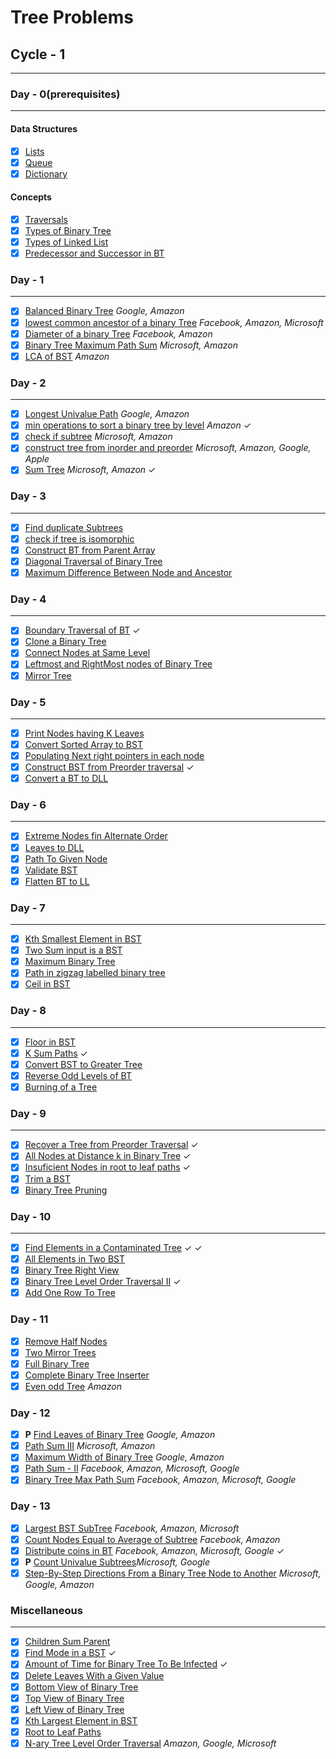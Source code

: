 # Tree Problems

## Cycle - 1

---

### Day - 0(prerequisites)

---

#### Data Structures

- [x] [Lists](https://www.geeksforgeeks.org/python-lists/)
- [x] [Queue](https://www.geeksforgeeks.org/deque-in-python/)
- [x] [Dictionary](https://www.geeksforgeeks.org/python-dictionary/)

#### Concepts

- [x] [Traversals](https://www.geeksforgeeks.org/tree-traversals-inorder-preorder-and-postorder/)
- [x] [Types of Binary Tree](https://www.geeksforgeeks.org/types-of-binary-tree/)
- [x] [Types of Linked List](https://www.geeksforgeeks.org/types-of-linked-list/)
- [x] [Predecessor and Successor in BT](https://www.geeksforgeeks.org/inorder-predecessor-successor-given-key-bst/)

### Day - 1

---

- [x] [Balanced Binary Tree](https://leetcode.com/problems/balanced-binary-tree/description/) <cite>Google, Amazon</cite>
- [x] [lowest common ancestor of a binary Tree](https://leetcode.com/problems/lowest-common-ancestor-of-a-binary-tree/description/) <cite>Facebook, Amazon, Microsoft</cite>
- [x] [Diameter of a binary Tree](https://leetcode.com/problems/diameter-of-binary-tree/description/) <cite>Facebook, Amazon</cite>
- [x] [Binary Tree Maximum Path Sum](https://leetcode.com/problems/binary-tree-maximum-path-sum/description/) <cite>Microsoft, Amazon</cite>
- [x] [LCA of BST](https://leetcode.com/problems/lowest-common-ancestor-of-a-binary-search-tree/description/) <cite>Amazon</cite>

### Day - 2

---

- [x] [Longest Univalue Path](https://leetcode.com/problems/longest-univalue-path/description/) <cite>Google, Amazon</cite>
- [x] [min operations to sort a binary tree by level](https://leetcode.com/problems/minimum-number-of-operations-to-sort-a-binary-tree-by-level/description/) <cite>Amazon</cite> &check;
- [x] [check if subtree](https://practice.geeksforgeeks.org/problems/check-if-subtree/1) <cite>Microsoft, Amazon</cite>
- [x] [construct tree from inorder and preorder](https://leetcode.com/problems/construct-binary-tree-from-preorder-and-inorder-traversal/) <cite>Microsoft, Amazon, Google, Apple</cite>
- [x] [Sum Tree](https://practice.geeksforgeeks.org/problems/sum-tree/1) <cite>Microsoft, Amazon</cite> &check;

### Day - 3

---

- [x] [Find duplicate Subtrees](https://leetcode.com/problems/find-duplicate-subtrees/description/)
- [x] [check if tree is isomorphic](./Day-4/Check%20if%20Tree%20is%20Isomorphic%20-%20GFG/README.md)
- [x] [Construct BT from Parent Array](https://practice.geeksforgeeks.org/problems/construct-binary-tree-from-parent-array/1)
- [x] [Diagonal Traversal of Binary Tree](https://practice.geeksforgeeks.org/problems/diagonal-traversal-of-binary-tree/1)
- [x] [Maximum Difference Between Node and Ancestor](https://leetcode.com/problems/maximum-difference-between-node-and-ancestor/description/)

### Day - 4

---

- [x] [Boundary Traversal of BT](https://practice.geeksforgeeks.org/problems/boundary-traversal-of-binary-tree/1) &check;
- [x] [Clone a Binary Tree](https://practice.geeksforgeeks.org/problems/clone-a-binary-tree/1)
- [x] [Connect Nodes at Same Level](https://practice.geeksforgeeks.org/problems/connect-nodes-at-same-level/1)
- [x] [Leftmost and RightMost nodes of Binary Tree](https://practice.geeksforgeeks.org/problems/leftmost-and-rightmost-nodes-of-binary-tree/1)
- [x] [Mirror Tree](https://practice.geeksforgeeks.org/problems/mirror-tree/1)

### Day - 5

---

- [x] [Print Nodes having K Leaves](https://practice.geeksforgeeks.org/problems/print-nodes-having-k-leaves/1)
- [x] [Convert Sorted Array to BST](https://leetcode.com/problems/convert-sorted-array-to-binary-search-tree/description/)
- [x] [Populating Next right pointers in each node](https://leetcode.com/problems/populating-next-right-pointers-in-each-node/description/)
- [x] [Construct BST from Preorder traversal](https://leetcode.com/problems/construct-binary-search-tree-from-preorder-traversal/description/) &check;
- [x] [Convert a BT to DLL](https://www.codingninjas.com/codestudio/problem-details/convert-a-given-binary-tree-to-doubly-linked-list_893106)

### Day - 6

---

- [x] [Extreme Nodes fin Alternate Order](https://practice.geeksforgeeks.org/problems/extreme-nodes-in-alternate-order/1)
- [x] [Leaves to DLL](https://practice.geeksforgeeks.org/problems/leaves-to-dll/1)
- [x] [Path To Given Node](https://www.interviewbit.com/problems/path-to-given-node/)
- [x] [Validate BST](https://leetcode.com/problems/validate-binary-search-tree/description/)
- [x] [Flatten BT to LL](https://leetcode.com/problems/flatten-binary-tree-to-linked-list/description/)

### Day - 7

---

- [x] [Kth Smallest Element in BST](https://leetcode.com/problems/kth-smallest-element-in-a-bst/description/)
- [x] [Two Sum input is a BST](https://leetcode.com/problems/two-sum-iv-input-is-a-bst/description/)
- [x] [Maximum Binary Tree](https://leetcode.com/problems/maximum-binary-tree-ii/description/)
- [x] [Path in zigzag labelled binary tree](https://leetcode.com/problems/path-in-zigzag-labelled-binary-tree/description/)
- [x] [Ceil in BST](https://practice.geeksforgeeks.org/problems/implementing-ceil-in-bst/1)

### Day - 8

---

- [x] [Floor in BST](https://practice.geeksforgeeks.org/problems/floor-in-bst/1)
- [x] [K Sum Paths](https://practice.geeksforgeeks.org/problems/k-sum-paths/1) &check;
- [x] [Convert BST to Greater Tree](https://leetcode.com/problems/convert-bst-to-greater-tree/)
- [x] [Reverse Odd Levels of BT](https://leetcode.com/problems/reverse-odd-levels-of-binary-tree/description/)
- [x] [Burning of a Tree](https://practice.geeksforgeeks.org/problems/burning-tree/1)

### Day - 9

---

- [x] [Recover a Tree from Preorder Traversal](https://leetcode.com/problems/recover-a-tree-from-preorder-traversal/description/) &check;
- [x] [All Nodes at Distance k in Binary Tree](https://leetcode.com/problems/all-nodes-distance-k-in-binary-tree/description/) &check;
- [x] [Insuficient Nodes in root to leaf paths](https://leetcode.com/problems/insufficient-nodes-in-root-to-leaf-paths/description/) &check;
- [x] [Trim a BST](https://leetcode.com/problems/trim-a-binary-search-tree/description/)
- [x] [Binary Tree Pruning](https://leetcode.com/problems/binary-tree-pruning/description/)

### Day - 10

---

- [x] [Find Elements in a Contaminated Tree](https://leetcode.com/problems/find-elements-in-a-contaminated-binary-tree/description/) &check; &check;
- [x] [All Elements in Two BST](https://leetcode.com/problems/all-elements-in-two-binary-search-trees/description/)
- [x] [Binary Tree Right View](https://leetcode.com/problems/binary-tree-right-side-view/description/)
- [x] [Binary Tree Level Order Traversal II](https://leetcode.com/problems/binary-tree-level-order-traversal-ii/description/) &check;
- [x] [Add One Row To Tree](https://leetcode.com/problems/add-one-row-to-tree/)

### Day - 11

- [x] [Remove Half Nodes](https://practice.geeksforgeeks.org/problems/remove-half-nodes/1)
- [x] [Two Mirror Trees](https://practice.geeksforgeeks.org/problems/two-mirror-trees/1)
- [x] [Full Binary Tree](https://practice.geeksforgeeks.org/problems/full-binary-tree/1)
- [x] [Complete Binary Tree Inserter](https://leetcode.com/problems/complete-binary-tree-inserter/description/)
- [x] [Even odd Tree](https://leetcode.com/problems/even-odd-tree/) <cite>Amazon</cite>

### Day - 12

- [x] **P** [Find Leaves of Binary Tree](https://leetcode.com/problems/find-leaves-of-binary-tree/description/) <cite>Google, Amazon</cite>
- [x] [Path Sum III](https://leetcode.com/problems/path-sum-iii/) <cite>Microsoft, Amazon</cite>
- [x] [Maximum Width of Binary Tree](https://leetcode.com/problems/maximum-width-of-binary-tree/) <cite>Google, Amazon</cite>
- [x] [Path Sum - II](https://leetcode.com/problems/path-sum-ii/description) <cite>Facebook, Amazon, Microsoft, Google</cite>
- [x] [Binary Tree Max Path Sum](https://leetcode.com/problems/binary-tree-maximum-path-sum/description/) <cite>Facebook, Amazon, Microsoft, Google</cite>

### Day - 13

- [x] [Largest BST SubTree](https://leetcode.com/problems/largest-bst-subtree/description/) <cite>Facebook, Amazon, Microsoft</cite>
- [x] [Count Nodes Equal to Average of Subtree](https://leetcode.com/problems/count-nodes-equal-to-average-of-subtree/) <cite>Facebook, Amazon</cite>
- [x] [Distribute coins in BT](https://leetcode.com/problems/distribute-coins-in-binary-tree/) <cite>Facebook, Amazon, Microsoft, Google</cite> &check;
- [x] <b>P</b> [Count Univalue Subtrees](https://leetcode.com/problems/count-univalue-subtrees/description/)<cite>Microsoft, Google</cite>
- [x] [Step-By-Step Directions From a Binary Tree Node to Another](https://leetcode.com/problems/step-by-step-directions-from-a-binary-tree-node-to-another/description/) <cite>Microsoft, Google, Amazon</cite>

### Miscellaneous

---

- [x] [Children Sum Parent](https://practice.geeksforgeeks.org/problems/children-sum-parent/1)
- [x] [Find Mode in a BST](https://leetcode.com/problems/find-mode-in-binary-search-tree/description/) &check;
- [x] [Amount of Time for Binary Tree To Be Infected](https://leetcode.com/problems/amount-of-time-for-binary-tree-to-be-infected/) &check;
- [x] [Delete Leaves With a Given Value](https://leetcode.com/problems/delete-leaves-with-a-given-value/description/)
- [x] [Bottom View of Binary Tree](https://practice.geeksforgeeks.org/problems/bottom-view-of-binary-tree/1)
- [x] [Top View of Binary Tree](https://practice.geeksforgeeks.org/problems/top-view-of-binary-tree/1)
- [x] [Left View of Binary Tree](https://practice.geeksforgeeks.org/problems/left-view-of-binary-tree/1)
- [x] [Kth Largest Element in BST](https://practice.geeksforgeeks.org/problems/kth-largest-element-in-bst/1)
- [x] [Root to Leaf Paths](https://practice.geeksforgeeks.org/problems/root-to-leaf-paths/1)
- [x] [N-ary Tree Level Order Traversal](https://leetcode.com/problems/n-ary-tree-level-order-traversal/description/) <cite>Amazon, Google, Microsoft</cite>
